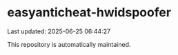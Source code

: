 # easyanticheat-hwidspoofer

Last updated: 2025-06-25 06:44:27

This repository is automatically maintained.
